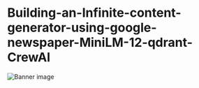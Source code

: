 # Building-an-Infinite-content-generator-using-google-newspaper-MiniLM-12-qdrant-CrewAI
![Banner image](https://github.com/heathbrew/Building-an-Infinite-content-generator-using-google-newspaper-MiniLM-12-qdrant-CrewAI/assets/55629425/88ffc6b4-b52a-418f-b433-60f68b2375e2)
